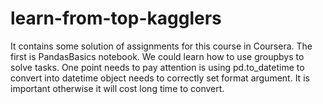 # learn-from-top-kagglers
It contains some solution of assignments for this course in Coursera.
The first is PandasBasics notebook. We could learn how to use groupbys to solve tasks. One point needs to pay attention is using pd.to_datetime to convert into datetime object needs to correctly set format argument. It is important otherwise it will cost long time to convert.
